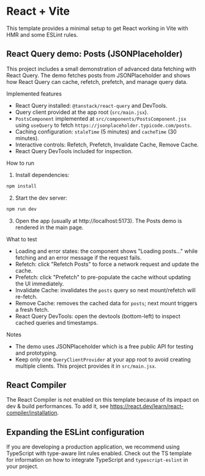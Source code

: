 # React + Vite

This template provides a minimal setup to get React working in Vite with HMR and some ESLint rules.

## React Query demo: Posts (JSONPlaceholder)

This project includes a small demonstration of advanced data fetching with React Query. The demo fetches posts from JSONPlaceholder and shows how React Query can cache, refetch, prefetch, and manage query data.

Implemented features

- React Query installed: `@tanstack/react-query` and DevTools.
- Query client provided at the app root (`src/main.jsx`).
- `PostsComponent` implemented at `src/components/PostsComponent.jsx` using `useQuery` to fetch `https://jsonplaceholder.typicode.com/posts`.
- Caching configuration: `staleTime` (5 minutes) and `cacheTime` (30 minutes).
- Interactive controls: Refetch, Prefetch, Invalidate Cache, Remove Cache.
- React Query DevTools included for inspection.

How to run

1. Install dependencies:

```powershell
npm install
```

2. Start the dev server:

```powershell
npm run dev
```

3. Open the app (usually at http://localhost:5173). The Posts demo is rendered in the main page.

What to test

- Loading and error states: the component shows "Loading posts..." while fetching and an error message if the request fails.
- Refetch: click "Refetch Posts" to force a network request and update the cache.
- Prefetch: click "Prefetch" to pre-populate the cache without updating the UI immediately.
- Invalidate Cache: invalidates the `posts` query so next mount/refetch will re-fetch.
- Remove Cache: removes the cached data for `posts`; next mount triggers a fresh fetch.
- React Query DevTools: open the devtools (bottom-left) to inspect cached queries and timestamps.

Notes

- The demo uses JSONPlaceholder which is a free public API for testing and prototyping.
- Keep only one `QueryClientProvider` at your app root to avoid creating multiple clients. This project provides it in `src/main.jsx`.

## React Compiler

The React Compiler is not enabled on this template because of its impact on dev & build performances. To add it, see https://react.dev/learn/react-compiler/installation.

## Expanding the ESLint configuration

If you are developing a production application, we recommend using TypeScript with type-aware lint rules enabled. Check out the TS template for information on how to integrate TypeScript and `typescript-eslint` in your project.
